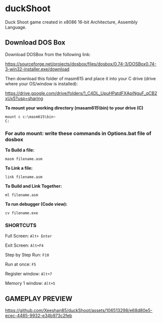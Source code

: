 # duckShoot
Duck Shoot game created in x8086 16-bit Architecture, Assembly Language.
## Download DOS Box
Download DOSBox from the following link:

https://sourceforge.net/projects/dosbox/files/dosbox/0.74-3/DOSBox0.74-3-win32-installer.exe/download

Then download this folder of masm615 and place it into your C drive (drive where your OS/window is installed):

https://drive.google.com/drive/folders/1_C4DL_UpuHPatdFXApiNguF_qCB2xUx5?usp=sharing

**To mount your working directory (masam615\bin) to your drive (C)**
```
mount c c:\masm615\bin~
C:
```

### **For auto mount: write these commands in Options.bat file of dosbox**

**To Build a file:**
```
masm filename.asm
```
**To Link a file:**
```
link filename.asm
```
**To Build and Link Together:**
```
ml filename.asm
```
**To run debugger (Code view):**
```
cv filename.exe
```

### SHORTCUTS

Full Screen: ``` Alt+ Enter ```

Exit Screen: ``` Alt+F4 ```

Step by Step Run: ``` F10 ```

Run at once: ``` F5 ```

Register window: ``` Alt+7 ```

Memory 1 window: ``` Alt+5 ```


## **GAMEPLAY PREVIEW**


https://github.com/Xeeshan85/duckShoot/assets/106513298/e68d80e5-ecec-4485-9932-e34b973c2feb
